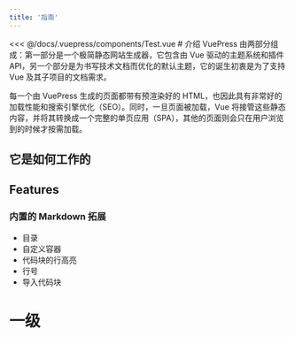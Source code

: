 ```yaml
---
title: '指南'
---
```

<Test />
<<< @/docs/.vuepress/components/Test.vue
# 介绍
VuePress 由两部分组成：第一部分是一个极简静态网站生成器，它包含由 Vue 驱动的主题系统和插件 API，另一个部分是为书写技术文档而优化的默认主题，它的诞生初衷是为了支持 Vue 及其子项目的文档需求。

每一个由 VuePress 生成的页面都带有预渲染好的 HTML，也因此具有非常好的加载性能和搜索引擎优化（SEO）。同时，一旦页面被加载，Vue 将接管这些静态内容，并将其转换成一个完整的单页应用（SPA），其他的页面则会只在用户浏览到的时候才按需加载。
## 它是如何工作的
## Features
### 内置的 Markdown 拓展
* 目录
* 自定义容器
* 代码块的行高亮
* 行号
* 导入代码块
# 一级